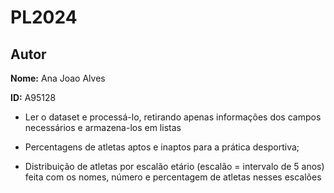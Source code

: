 # PL2024

## Autor 

**Nome:** Ana Joao Alves

**ID:** A95128

- Ler o dataset e processá-lo, retirando apenas informações dos campos necessários e armazena-los em listas

- Percentagens de atletas aptos e inaptos para a prática desportiva;

- Distribuição de atletas por escalão etário (escalão = intervalo de 5 anos) feita com os nomes, número e percentagem de atletas nesses escalões

